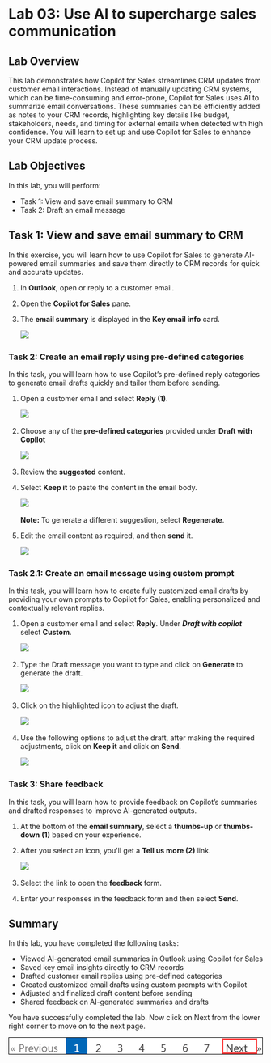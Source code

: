 # Lab 03: Use AI to supercharge sales communication 

## Lab Overview

This lab demonstrates how Copilot for Sales streamlines CRM updates from customer email interactions. Instead of manually updating CRM systems, which can be time-consuming and error-prone, Copilot for Sales uses AI to summarize email conversations. These summaries can be efficiently added as notes to your CRM records, highlighting key details like budget, stakeholders, needs, and timing for external emails when detected with high confidence. You will learn to set up and use Copilot for Sales to enhance your CRM update process.

## Lab Objectives

In this lab, you will perform:

- Task 1: View and save email summary to CRM
- Task 2: Draft an email message  

## Task 1: View and save email summary to CRM

In this exercise, you will learn how to use Copilot for Sales to generate AI-powered email summaries and save them directly to CRM records for quick and accurate updates.

1. In **Outlook**, open or reply to a customer email.

1. Open the **Copilot for Sales** pane.

1. The **email summary** is displayed in the **Key email info** card.

   ![](../media/dc16.png)

### Task 2: Create an email reply using pre-defined categories

In this task, you will learn how to use Copilot’s pre-defined reply categories to generate email drafts quickly and tailor them before sending.

1. Open a customer email and select **Reply (1)**. 

   ![](../media/dc15.png)

1. Choose any of the **pre-defined categories** provided under **Draft with Copilot**

   ![](../media/2-1.png)
   
1. Review the **suggested** content.
   
1. Select **Keep it** to paste the content in the email body.

   ![](../media/2-2.png)

      **Note:** To generate a different suggestion, select **Regenerate**.

1. Edit the email content as required, and then **send** it.

   ![](../media/2-3.png)

### Task 2.1: Create an email message using custom prompt

In this task, you will learn how to create fully customized email drafts by providing your own prompts to Copilot for Sales, enabling personalized and contextually relevant replies.

1. Open a customer email and select **Reply**. Under ***Draft with copilot*** select **Custom**.

      ![](../media/dyn31.png)

1. Type the Draft message you want to type and click on **Generate** to generate the draft.

      ![](../media/dyn23.png)

1. Click on the highlighted icon to adjust the draft.

      ![](../media/dyn24.png)

1. Use the following options to adjust the draft, after making the required adjustments, click on **Keep it** and click on **Send**.

      ![](../media/dyn25.png)

### Task 3: Share feedback

In this task, you will learn how to provide feedback on Copilot’s summaries and drafted responses to improve AI-generated outputs.

1. At the bottom of the **email summary**, select a **thumbs-up** or **thumbs-down** **(1)** based on your experience.

1. After you select an icon, you'll get a **Tell us more (2)** link.

   ![](../media/dc17.png)

1. Select the link to open the **feedback** form.

1. Enter your responses in the feedback form and then select **Send**.

## Summary

In this lab, you have completed the following tasks:

- Viewed AI-generated email summaries in Outlook using Copilot for Sales
- Saved key email insights directly to CRM records
- Drafted customer email replies using pre-defined categories
- Created customized email drafts using custom prompts with Copilot
- Adjusted and finalized draft content before sending
- Shared feedback on AI-generated summaries and drafts

You have successfully completed the lab. Now click on Next from the lower right corner to move on to the next page.

![](../media/d47.png) 
